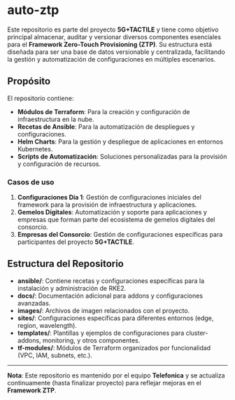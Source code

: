 # auto-ztp

Este repositorio es parte del proyecto **5G+TACTILE** y tiene como objetivo principal almacenar, auditar y versionar diversos componentes esenciales para el **Framework Zero-Touch Provisioning (ZTP)**. Su estructura está diseñada para ser una base de datos versionable y centralizada, facilitando la gestión y automatización de configuraciones en múltiples escenarios.

## Propósito

El repositorio contiene:
- **Módulos de Terraform**: Para la creación y configuración de infraestructura en la nube.
- **Recetas de Ansible**: Para la automatización de despliegues y configuraciones.
- **Helm Charts**: Para la gestión y despliegue de aplicaciones en entornos Kubernetes.
- **Scripts de Automatización**: Soluciones personalizadas para la provisión y configuración de recursos.

### Casos de uso
1. **Configuraciones Día 1**: Gestión de configuraciones iniciales del framework para la provisión de infraestructura y aplicaciones.
2. **Gemelos Digitales**: Automatización y soporte para aplicaciones y empresas que forman parte del ecosistema de gemelos digitales del consorcio.
3. **Empresas del Consorcio**: Gestión de configuraciones específicas para participantes del proyecto **5G+TACTILE**.

## Estructura del Repositorio
- **ansible/**: Contiene recetas y configuraciones específicas para la instalación y administración de RKE2.
- **docs/**: Documentación adicional para addons y configuraciones avanzadas.
- **images/**: Archivos de imagen relacionados con el proyecto.
- **sites/**: Configuraciones específicas para diferentes entornos (edge, region, wavelength).
- **templates/**: Plantillas y ejemplos de configuraciones para cluster-addons, monitoring, y otros componentes.
- **tf-modules/**: Módulos de Terraform organizados por funcionalidad (VPC, IAM, subnets, etc.).

---

**Nota**: Este repositorio es mantenido por el equipo **Telefonica** y se actualiza continuamente (hasta finalizar proyecto) para reflejar mejoras en el **Framework ZTP**.
